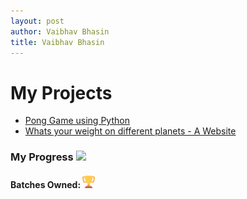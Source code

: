 ```yaml
---
layout: post
author: Vaibhav Bhasin
title: Vaibhav Bhasin
---
```


# My Projects

* [Pong Game using Python](https://rodincode.github.io/coderprojects/ponggame)
* [Whats your weight on different planets - A Website](https://rodincode.github.io/coderprojects/website)

### My Progress  ![](https://progress-bar.dev/70)
#### Batches Owned: <img src="https://raw.githubusercontent.com/rodincode/coderprojects/master/assets/android-chrome-192x192-removebg-preview.png" alt="my rank" height="20" width="20"/>

